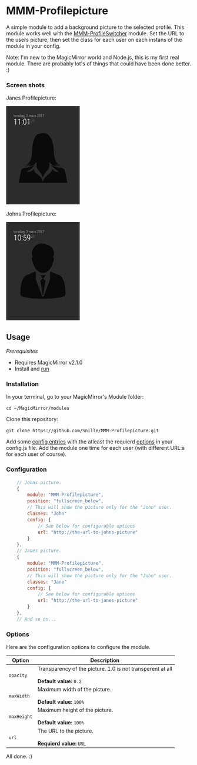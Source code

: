 # MMM-Profilepicture
A simple module to add a background picture to the selected profile.
This module works well with the [MMM-ProfileSwitcher](https://github.com/tosti007/MMM-ProfileSwitcher) module.
Set the URL to the users picture, then set the class for each user on each instans of the module in your config.

Note: I'm new to the MagicMirror world and Node.js, this is my first real module. There are probably lot's of things that could have been done better. :)

### Screen shots

Janes Profilepicture:

![Jane](https://github.com/Snille/MMM-Profilepicture/blob/master/.github/jane.jpg)

Johns Profilepicture:

![John](https://github.com/Snille/MMM-Profilepicture/blob/master/.github/john.jpg)

## Usage

_Prerequisites_

- Requires MagicMirror v2.1.0
- Install and [run](https://github.com/MichMich/MagicMirror/wiki/Auto-Starting-MagicMirror)

### Installation

In your terminal, go to your MagicMirror's Module folder:

```
cd ~/MagicMirror/modules
```

Clone this repository:

```
git clone https://github.com/Snille/MMM-Profilepicture.git
```

Add some [config entries](#configuration) with the atleast the requierd [options](#options) in your config.js file. Add the module one time for each user (with different URL:s for each user of course).

### Configuration

```javascript
	// Johns picture.
	{
		module: "MMM-Profilepicture",
		position: "fullscreen_below",
		// This will show the picture only for the "John" user.
		classes: "John"
		config: {
			// See below for configurable options
			url: "http://the-url-to-johns-picture"
		}
	},
	// Janes picture.
	{
		module: "MMM-Profilepicture",
		position: "fullscreen_below",
		// This will show the picture only for the "John" user.
		classes: "Jane"
		config: {
			// See below for configurable options
			url: "http://the-url-to-janes-picture"
		}
	},
	// And so on...
```

### Options
Here are the configuration options to configure the module.

| Option | Description |
|---|---| 
|`opacity`|Transparency of the picture. 1.0 is not transperent at all<br><br>**Default value:** `0.2`|
|`maxWidth`|Maximum width of the picture..<br><br>**Default value:** `100%`|
|`maxHeight`|Maximum height of the picture.<br><br>**Default value:** `100%`|
|`url`|The URL to the picture.<br><br>**Requierd value:** `URL`|

All done. :)
